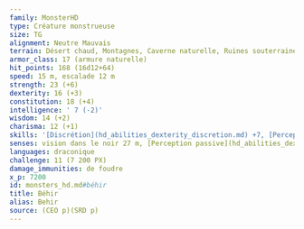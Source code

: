 ```yaml
---
family: MonsterHD
type: Créature monstrueuse
size: TG
alignment: Neutre Mauvais
terrain: Désert chaud, Montagnes, Caverne naturelle, Ruines souterraines
armor_class: 17 (armure naturelle)
hit_points: 168 (16d12+64)
speed: 15 m, escalade 12 m
strength: 23 (+6)
dexterity: 16 (+3)
constitution: 18 (+4)
intelligence: ' 7 (-2)'
wisdom: 14 (+2)
charisma: 12 (+1)
skills: '[Discrétion](hd_abilities_dexterity_discretion.md) +7, [Perception](hd_abilities_wisdom_perception.md) +6'
senses: vision dans le noir 27 m, [Perception passive](hd_abilities_dexterity_perception_passive.md) 16
languages: draconique
challenge: 11 (7 200 PX)
damage_immunities: de foudre
x_p: 7200
id: monsters_hd.md#béhir
title: Béhir
alias: Behir
source: (CEO p)(SRD p)
---
```


